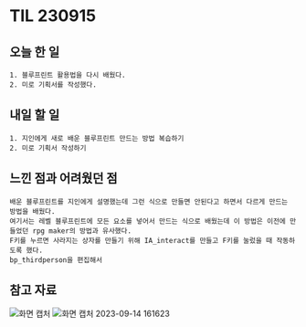TIL 230915
======

오늘 한 일
------

	1. 블루프린트 활용법을 다시 배웠다.
	2. 미로 기획서를 작성했다.
 
내일 할 일
------

	1. 지인에게 새로 배운 블루프린트 만드는 방법 복습하기
 	2. 미로 기획서 작성하기


느낀 점과 어려웠던 점
------
```
배운 블루프린트를 지인에게 설명했는데 그런 식으로 만들면 안된다고 하면서 다르게 만드는 방법을 배웠다.
여기서는 레벨 블루프린트에 모든 요소를 넣어서 만드는 식으로 배웠는데 이 방법은 이전에 만들었던 rpg maker의 방법과 유사했다.
F키를 누르면 사라지는 상자를 만들기 위해 IA_interact를 만들고 F키를 눌렀을 때 작동하도록 했다.
bp_thirdperson을 편집해서 

```

참고 자료
------
![화면 캡처](https://github.com/kotori9015/TIL/assets/143386436/ea5cf973-40b9-46c7-abbb-34c9cb41ec28)
![화면 캡처 2023-09-14 161623](https://github.com/kotori9015/TIL/assets/143386436/7c5610a1-8f21-490f-a732-78330e5f7cd0)
